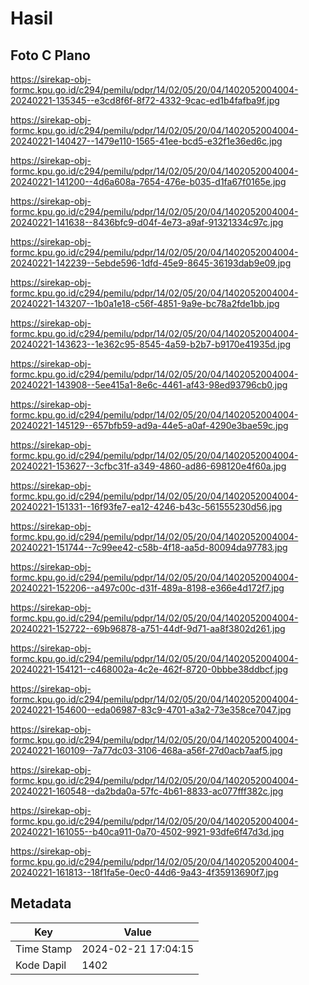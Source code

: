 # Hasil

## Foto C Plano

https://sirekap-obj-formc.kpu.go.id/c294/pemilu/pdpr/14/02/05/20/04/1402052004004-20240221-135345--e3cd8f6f-8f72-4332-9cac-ed1b4fafba9f.jpg

https://sirekap-obj-formc.kpu.go.id/c294/pemilu/pdpr/14/02/05/20/04/1402052004004-20240221-140427--1479e110-1565-41ee-bcd5-e32f1e36ed6c.jpg

https://sirekap-obj-formc.kpu.go.id/c294/pemilu/pdpr/14/02/05/20/04/1402052004004-20240221-141200--4d6a608a-7654-476e-b035-d1fa67f0165e.jpg

https://sirekap-obj-formc.kpu.go.id/c294/pemilu/pdpr/14/02/05/20/04/1402052004004-20240221-141638--8436bfc9-d04f-4e73-a9af-91321334c97c.jpg

https://sirekap-obj-formc.kpu.go.id/c294/pemilu/pdpr/14/02/05/20/04/1402052004004-20240221-142239--5ebde596-1dfd-45e9-8645-36193dab9e09.jpg

https://sirekap-obj-formc.kpu.go.id/c294/pemilu/pdpr/14/02/05/20/04/1402052004004-20240221-143207--1b0a1e18-c56f-4851-9a9e-bc78a2fde1bb.jpg

https://sirekap-obj-formc.kpu.go.id/c294/pemilu/pdpr/14/02/05/20/04/1402052004004-20240221-143623--1e362c95-8545-4a59-b2b7-b9170e41935d.jpg

https://sirekap-obj-formc.kpu.go.id/c294/pemilu/pdpr/14/02/05/20/04/1402052004004-20240221-143908--5ee415a1-8e6c-4461-af43-98ed93796cb0.jpg

https://sirekap-obj-formc.kpu.go.id/c294/pemilu/pdpr/14/02/05/20/04/1402052004004-20240221-145129--657bfb59-ad9a-44e5-a0af-4290e3bae59c.jpg

https://sirekap-obj-formc.kpu.go.id/c294/pemilu/pdpr/14/02/05/20/04/1402052004004-20240221-153627--3cfbc31f-a349-4860-ad86-698120e4f60a.jpg

https://sirekap-obj-formc.kpu.go.id/c294/pemilu/pdpr/14/02/05/20/04/1402052004004-20240221-151331--16f93fe7-ea12-4246-b43c-561555230d56.jpg

https://sirekap-obj-formc.kpu.go.id/c294/pemilu/pdpr/14/02/05/20/04/1402052004004-20240221-151744--7c99ee42-c58b-4f18-aa5d-80094da97783.jpg

https://sirekap-obj-formc.kpu.go.id/c294/pemilu/pdpr/14/02/05/20/04/1402052004004-20240221-152206--a497c00c-d31f-489a-8198-e366e4d172f7.jpg

https://sirekap-obj-formc.kpu.go.id/c294/pemilu/pdpr/14/02/05/20/04/1402052004004-20240221-152722--69b96878-a751-44df-9d71-aa8f3802d261.jpg

https://sirekap-obj-formc.kpu.go.id/c294/pemilu/pdpr/14/02/05/20/04/1402052004004-20240221-154121--c468002a-4c2e-462f-8720-0bbbe38ddbcf.jpg

https://sirekap-obj-formc.kpu.go.id/c294/pemilu/pdpr/14/02/05/20/04/1402052004004-20240221-154600--eda06987-83c9-4701-a3a2-73e358ce7047.jpg

https://sirekap-obj-formc.kpu.go.id/c294/pemilu/pdpr/14/02/05/20/04/1402052004004-20240221-160109--7a77dc03-3106-468a-a56f-27d0acb7aaf5.jpg

https://sirekap-obj-formc.kpu.go.id/c294/pemilu/pdpr/14/02/05/20/04/1402052004004-20240221-160548--da2bda0a-57fc-4b61-8833-ac077fff382c.jpg

https://sirekap-obj-formc.kpu.go.id/c294/pemilu/pdpr/14/02/05/20/04/1402052004004-20240221-161055--b40ca911-0a70-4502-9921-93dfe6f47d3d.jpg

https://sirekap-obj-formc.kpu.go.id/c294/pemilu/pdpr/14/02/05/20/04/1402052004004-20240221-161813--18f1fa5e-0ec0-44d6-9a43-4f35913690f7.jpg


## Metadata

| Key        | Value               |
| ---------- | ------------------- |
| Time Stamp | 2024-02-21 17:04:15 |
| Kode Dapil | 1402                |



